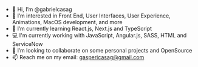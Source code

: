 
- 👋 Hi, I’m @gabrielcasag
- 👀 I’m interested in Front End, User Interfaces, User Experience, Animations, MacOS development, and more
- 🌱 I’m currently learning React.js, Next.js and TypeScript
- 💻 I'm currently working with JavaScript, Angular.js, SASS, HTML and ServiceNow
- 💚 I’m looking to collaborate on some personal projects and OpenSource
- 📫 Reach me on my email: gaspericasag@gmail.com

<!---
gabrielcasag/gabrielcasag is a ✨ special ✨ repository because its `README.md` (this file) appears on your GitHub profile.
You can click the Preview link to take a look at your changes.
--->
